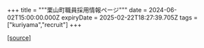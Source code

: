 +++
title = """栗山町職員採用情報ページ"""
date = 2024-06-02T15:00:00.000Z
expiryDate = 2025-02-22T18:27:39.705Z
tags = ["kuriyama","recruit"]
+++


[[source]](https://www.town.kuriyama.hokkaido.jp/site/saiyou/)
